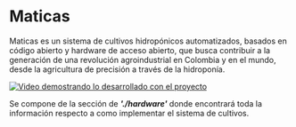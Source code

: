 # Maticas

Maticas es un sistema de cultivos hidropónicos automatizados, basados en código abierto y hardware de acceso abierto, 
que busca contribuir a la generación de una revolución agroindustrial en Colombia y en el mundo, desde la agricultura
de precisión a través de la hidroponía.


[![Video demostrando lo desarrollado con el proyecto](https://www.youtube.com/watch?v=mjRLgYRJpWg)](https://www.youtube.com/watch?v=mjRLgYRJpWg)


Se compone de la sección de ***'./hardware'*** donde encontrará toda la información respecto a como implementar el sistema
de cultivos.









